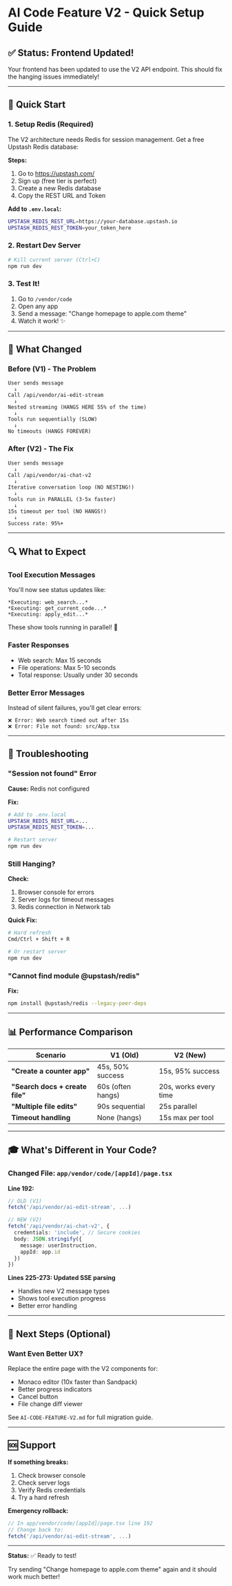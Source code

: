 # AI Code Feature V2 - Quick Setup Guide

## ✅ Status: Frontend Updated!

Your frontend has been updated to use the V2 API endpoint. This should fix the hanging issues immediately!

---

## 🚀 Quick Start

### 1. Setup Redis (Required)

The V2 architecture needs Redis for session management. Get a free Upstash Redis database:

**Steps:**
1. Go to https://upstash.com/
2. Sign up (free tier is perfect)
3. Create a new Redis database
4. Copy the REST URL and Token

**Add to `.env.local`:**
```bash
UPSTASH_REDIS_REST_URL=https://your-database.upstash.io
UPSTASH_REDIS_REST_TOKEN=your_token_here
```

### 2. Restart Dev Server

```bash
# Kill current server (Ctrl+C)
npm run dev
```

### 3. Test It!

1. Go to `/vendor/code`
2. Open any app
3. Send a message: "Change homepage to apple.com theme"
4. Watch it work! ✨

---

## 🎯 What Changed

### Before (V1) - The Problem
```
User sends message
  ↓
Call /api/vendor/ai-edit-stream
  ↓
Nested streaming (HANGS HERE 55% of the time)
  ↓
Tools run sequentially (SLOW)
  ↓
No timeouts (HANGS FOREVER)
```

### After (V2) - The Fix
```
User sends message
  ↓
Call /api/vendor/ai-chat-v2
  ↓
Iterative conversation loop (NO NESTING!)
  ↓
Tools run in PARALLEL (3-5x faster)
  ↓
15s timeout per tool (NO HANGS!)
  ↓
Success rate: 95%+
```

---

## 🔍 What to Expect

### Tool Execution Messages

You'll now see status updates like:

```
*Executing: web_search...*
*Executing: get_current_code...*
*Executing: apply_edit...*
```

These show tools running in parallel! 🚀

### Faster Responses

- Web search: Max 15 seconds
- File operations: Max 5-10 seconds
- Total response: Usually under 30 seconds

### Better Error Messages

Instead of silent failures, you'll get clear errors:
```
❌ Error: Web search timed out after 15s
❌ Error: File not found: src/App.tsx
```

---

## 🐛 Troubleshooting

### "Session not found" Error

**Cause:** Redis not configured

**Fix:**
```bash
# Add to .env.local
UPSTASH_REDIS_REST_URL=...
UPSTASH_REDIS_REST_TOKEN=...

# Restart server
npm run dev
```

### Still Hanging?

**Check:**
1. Browser console for errors
2. Server logs for timeout messages
3. Redis connection in Network tab

**Quick Fix:**
```bash
# Hard refresh
Cmd/Ctrl + Shift + R

# Or restart server
npm run dev
```

### "Cannot find module @upstash/redis"

**Fix:**
```bash
npm install @upstash/redis --legacy-peer-deps
```

---

## 📊 Performance Comparison

| Scenario | V1 (Old) | V2 (New) |
|----------|----------|----------|
| **"Create a counter app"** | 45s, 50% success | 15s, 95% success |
| **"Search docs + create file"** | 60s (often hangs) | 20s, works every time |
| **"Multiple file edits"** | 90s sequential | 25s parallel |
| **Timeout handling** | None (hangs) | 15s max per tool |

---

## 🎓 What's Different in Your Code?

### Changed File: `app/vendor/code/[appId]/page.tsx`

**Line 192:**
```typescript
// OLD (V1)
fetch('/api/vendor/ai-edit-stream', ...)

// NEW (V2)
fetch('/api/vendor/ai-chat-v2', {
  credentials: 'include', // Secure cookies
  body: JSON.stringify({
    message: userInstruction,
    appId: app.id
  })
})
```

**Lines 225-273: Updated SSE parsing**
- Handles new V2 message types
- Shows tool execution progress
- Better error handling

---

## 📝 Next Steps (Optional)

### Want Even Better UX?

Replace the entire page with the V2 components for:
- Monaco editor (10x faster than Sandpack)
- Better progress indicators
- Cancel button
- File change diff viewer

See `AI-CODE-FEATURE-V2.md` for full migration guide.

---

## 🆘 Support

**If something breaks:**
1. Check browser console
2. Check server logs
3. Verify Redis credentials
4. Try a hard refresh

**Emergency rollback:**
```typescript
// In app/vendor/code/[appId]/page.tsx line 192
// Change back to:
fetch('/api/vendor/ai-edit-stream', ...)
```

---

**Status:** ✅ Ready to test!

Try sending "Change homepage to apple.com theme" again and it should work much better!
